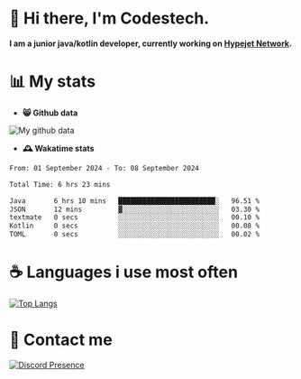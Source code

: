 # 👋 Hi there, I'm Codestech.
**I am a junior java/kotlin developer, currently working on [Hypejet Network](https://github.com/Hypejet).**

# 📊 My stats
- **😸 Github data**

![My github data](https://github-readme-stats.vercel.app/api?username=Codestech1&count_private=true&include_all_commits=true&theme=codeSTACKr)

- **🕰️ Wakatime stats**
<!--START_SECTION:waka-->

```txt
From: 01 September 2024 - To: 08 September 2024

Total Time: 6 hrs 23 mins

Java       6 hrs 10 mins   ████████████████████████░   96.51 %
JSON       12 mins         ▓░░░░░░░░░░░░░░░░░░░░░░░░   03.30 %
textmate   0 secs          ░░░░░░░░░░░░░░░░░░░░░░░░░   00.10 %
Kotlin     0 secs          ░░░░░░░░░░░░░░░░░░░░░░░░░   00.08 %
TOML       0 secs          ░░░░░░░░░░░░░░░░░░░░░░░░░   00.02 %
```

<!--END_SECTION:waka-->

# ☕ Languages i use most often
[![Top Langs](https://github-readme-stats.vercel.app/api/top-langs/?username=Codestech1&layout=compact&langs_count=8&exclude_repo=window5000.github.io&theme=codeSTACKr)](https://github.com/anuraghazra/github-readme-stats)

# 💬 Contact me
[![Discord Presence](https://lanyard.cnrad.dev/api/650718742157852740)](https://discord.com/users/650718742157852740)
</br>
